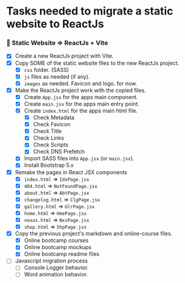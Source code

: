# Tasks needed to migrate a static website to ReactJs

### 🎃 Static Website => ReactJs + Vite

- [x] Create a new ReactJs project with Vite.
- [x] Copy SOME of the static website files to the new ReactJs project.
    - [x] `css` folder. (SASS)
    - [x] `js` files as needed (if any).
    - [x] `images` as needed. Favicon and logo. for now.
- [x] Make the ReactJs project work with the copied files.
    - [x] Create `App.jsx` for the apps main component.
    - [x] Create `main.jsx` for the apps main entry point.
    - [x] Create `index.html` for the apps main html file. 
        - [x] Check Metadata
        - [x] Check Favicon
        - [x] Check Title
        - [x] Check Links
        - [x] Check Scripts
        - [x] Check DNS Prefetch
    - [x] Import SASS files into `App.jsx` (or `main.jsx`).
    - [x] Install Bootstrap 5.x
- [x] Remake the pages in React JSX components
    - [x] `index.html` => `IdxPage.jsx`
    - [x] `404.html` => `NotFoundPage.jsx`
    - [x] `about.html` => `AbtPage.jsx`
    - [x] `changelog.html` => `ClgPage.jsx`
    - [x] `gallery.html` => `GlrPage.jsx`
    - [x] `home.html` => `HmePage.jsx`
    - [x] `nexus.html` => `NxsPage.jsx`
    - [x] `shop.html` => `ShpPage.jsx`

- [x] Copy the previous project's markdown and online-course files.
    - [x] Online bootcamp courses
    - [x] Online bootcamp mockups
    - [x] Online bootcamp readme files

- [ ] Javascript migration process
    - [ ] Console Logger behavior.
    - [ ] Word animation behavior.
